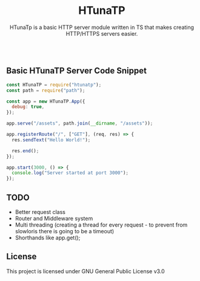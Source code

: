 <h1 align="center"> HTunaTP </h1>

<p align="center">HTunaTp is a basic HTTP server module written in TS that makes creating HTTP/HTTPS servers easier.</p>

<br/> <br/>

## Basic HTunaTP Server Code Snippet

```js
const HTunaTP = require("htunatp");
const path = require("path");

const app = new HTunaTP.App({
  debug: true,
});

app.serve("/assets", path.join(__dirname, "/assets"));

app.registerRoute("/", ["GET"], (req, res) => {
  res.sendText("Hello World!");

  res.end();
});

app.start(3000, () => {
  console.log("Server started at port 3000");
});
```

## TODO

- Better request class
- Router and Middleware system
- Multi threading (creating a thread for every request - to prevent from slowloris there is going to be a timeout)
- Shorthands like app.get();

## License

This project is licensed under GNU General Public License v3.0
